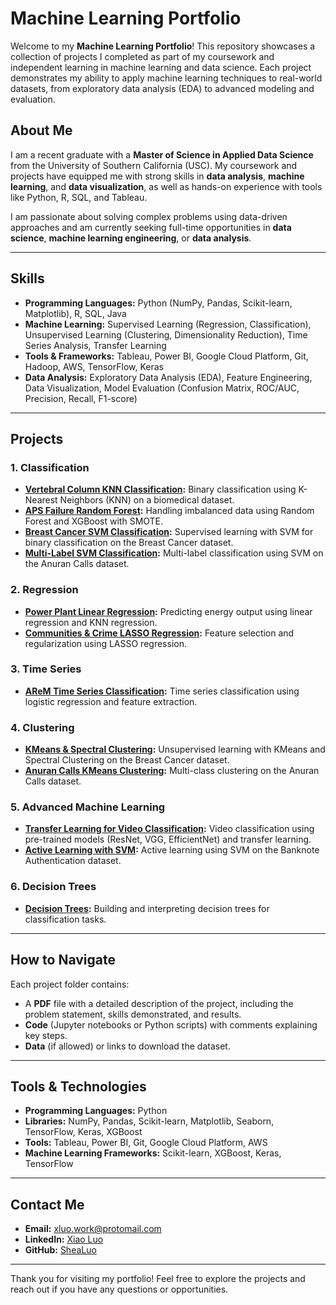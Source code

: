 # Machine Learning Portfolio

Welcome to my **Machine Learning Portfolio**! This repository showcases a collection of projects I completed as part of my coursework and independent learning in machine learning and data science. Each project demonstrates my ability to apply machine learning techniques to real-world datasets, from exploratory data analysis (EDA) to advanced modeling and evaluation.

## About Me
I am a recent graduate with a **Master of Science in Applied Data Science** from the University of Southern California (USC). My coursework and projects have equipped me with strong skills in **data analysis**, **machine learning**, and **data visualization**, as well as hands-on experience with tools like Python, R, SQL, and Tableau.

I am passionate about solving complex problems using data-driven approaches and am currently seeking full-time opportunities in **data science**, **machine learning engineering**, or **data analysis**.

---

## Skills
- **Programming Languages:** Python (NumPy, Pandas, Scikit-learn, Matplotlib), R, SQL, Java
- **Machine Learning:** Supervised Learning (Regression, Classification), Unsupervised Learning (Clustering, Dimensionality Reduction), Time Series Analysis, Transfer Learning
- **Tools & Frameworks:** Tableau, Power BI, Google Cloud Platform, Git, Hadoop, AWS, TensorFlow, Keras
- **Data Analysis:** Exploratory Data Analysis (EDA), Feature Engineering, Data Visualization, Model Evaluation (Confusion Matrix, ROC/AUC, Precision, Recall, F1-score)

---

## Projects

### 1. Classification
- **[Vertebral Column KNN Classification](Classification/Vertebral-Column-KNN):** Binary classification using K-Nearest Neighbors (KNN) on a biomedical dataset.
- **[APS Failure Random Forest](Classification/APS-Failure-Random-Forest):** Handling imbalanced data using Random Forest and XGBoost with SMOTE.
- **[Breast Cancer SVM Classification](Classification/Breast-Cancer-SVM):** Supervised learning with SVM for binary classification on the Breast Cancer dataset.
- **[Multi-Label SVM Classification](Classification/Multi-Label-SVM):** Multi-label classification using SVM on the Anuran Calls dataset.

### 2. Regression
- **[Power Plant Linear Regression](Regression/Power-Plant-Linear-Regression):** Predicting energy output using linear regression and KNN regression.
- **[Communities & Crime LASSO Regression](Regression/Communities-Crime-LASSO):** Feature selection and regularization using LASSO regression.

### 3. Time Series
- **[AReM Time Series Classification](Time-Series/AReM-Time-Series-Classification):** Time series classification using logistic regression and feature extraction.

### 4. Clustering
- **[KMeans & Spectral Clustering](Clustering/KMeans-Spectral-Clustering):** Unsupervised learning with KMeans and Spectral Clustering on the Breast Cancer dataset.
- **[Anuran Calls KMeans Clustering](Clustering/Anuran-Calls-KMeans):** Multi-class clustering on the Anuran Calls dataset.

### 5. Advanced Machine Learning
- **[Transfer Learning for Video Classification](Advanced-ML/Transfer-Learning-Video-Classification):** Video classification using pre-trained models (ResNet, VGG, EfficientNet) and transfer learning.
- **[Active Learning with SVM](Advanced-ML/Active-Learning-SVM):** Active learning using SVM on the Banknote Authentication dataset.

### 6. Decision Trees
- **[Decision Trees](Extra/Decision-Trees):** Building and interpreting decision trees for classification tasks.

---

## How to Navigate
Each project folder contains:
- A **PDF** file with a detailed description of the project, including the problem statement, skills demonstrated, and results.
- **Code** (Jupyter notebooks or Python scripts) with comments explaining key steps.
- **Data** (if allowed) or links to download the dataset.

---

## Tools & Technologies
- **Programming Languages:** Python
- **Libraries:** NumPy, Pandas, Scikit-learn, Matplotlib, Seaborn, TensorFlow, Keras, XGBoost
- **Tools:** Tableau, Power BI, Git, Google Cloud Platform, AWS
- **Machine Learning Frameworks:** Scikit-learn, XGBoost, Keras, TensorFlow

---

## Contact Me
- **Email:** xluo.work@protomail.com
- **LinkedIn:** [Xiao Luo](https://www.linkedin.com/in/xiao-luo-05413a1a6/)
- **GitHub:** [SheaLuo](https://github.com/xluo22)

---

Thank you for visiting my portfolio! Feel free to explore the projects and reach out if you have any questions or opportunities.
